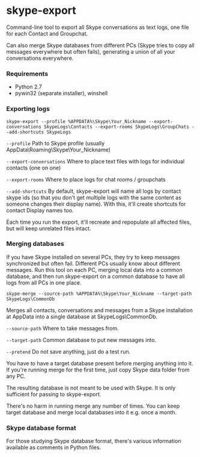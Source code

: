 # skype-export #

Command-line tool to export all Skype conversations as text logs, one file for each Contact and Groupchat. 

Can also merge Skype databases from different PCs (Skype tries to copy all messages everywhere but often fails), generating a union of all your conversations everywhere.

### Requirements ###

* Python 2.7
* pywin32 (separate installer), winshell

### Exporting logs ###

```
skype-export --profile %APPDATA%\Skype\Your_Nickname --export-conversations SkypeLogs\Contacts --export-rooms SkypeLogs\GroupChats --add-shortcuts SkypeLogs
```

`--profile` Path to Skype profile (usually AppData\Roaming\Skype\Your_Nickname)

`--export-conversations` Where to place text files with logs for individual contacts (one on one)

`--export-rooms` Where to place logs for chat rooms / groupchats

`--add-shortcuts` By default, skype-export will name all logs by contact skype ids (so that you don't get multiple logs with the same content as someone changes their display name). With this, it'll create shortcuts for contact Display names too.

Each time you run the export, it'll recreate and repopulate all affected files, but will keep unrelated files intact.


### Merging databases ###

If you have Skype installed on several PCs, they try to keep messages synchronized but often fail. Different PCs usually know about different messages. Run this tool on each PC, merging local data into a common database, and then run skype-export on a common database to have all logs from all PCs in one place.

```
skype-merge --source-path %APPDATA%\Skype\Your_Nickname --target-path SkypeLogs\CommonDb
```

Merges all contacts, conversations and messages from a Skype installation at AppData into a single database at SkypeLogs\CommonDb.

`--source-path` Where to take messages from.

`--target-path` Common database to put new messages into.

`--pretend` Do not save anything, just do a test run.

You have to have a target database present before merging anything into it. If you're running merge for the first time, just copy Skype data folder from any PC.

The resulting database is not meant to be used with Skype. It is only sufficient for passing to skype-export.

There's no harm in running merge any number of times. You can keep target database and merge local databases into it e.g. once a month.


### Skype database format ###

For those studying Skype database format, there's various information available as comments in Python files.